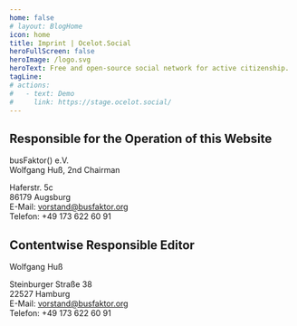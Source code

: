 ```yaml
---
home: false
# layout: BlogHome
icon: home
title: Imprint | Ocelot.Social
heroFullScreen: false
heroImage: /logo.svg
heroText: Free and open-source social network for active citizenship.
tagLine: 
# actions:
#   - text: Demo
#     link: https://stage.ocelot.social/
---
```

## Responsible for the Operation of this Website

busFaktor() e.V.  
Wolfgang Huß, 2nd Chairman

Haferstr. 5c  
86179 Augsburg  
E-Mail: <vorstand@busfaktor.org>  
Telefon: +49 173 622 60 91

## Contentwise Responsible Editor

Wolfgang Huß  

Steinburger Straße 38  
22527 Hamburg  
E-Mail: <vorstand@busfaktor.org>  
Telefon: +49 173 622 60 91
